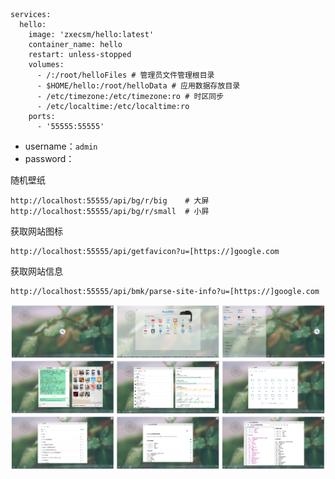 ```
services:
  hello:
    image: 'zxecsm/hello:latest'
    container_name: hello
    restart: unless-stopped
    volumes:
      - /:/root/helloFiles # 管理员文件管理根目录
      - $HOME/hello:/root/helloData # 应用数据存放目录
      - /etc/timezone:/etc/timezone:ro # 时区同步
      - /etc/localtime:/etc/localtime:ro
    ports:
      - '55555:55555'
```

- username：`admin`
- password：

随机壁纸

```
http://localhost:55555/api/bg/r/big    # 大屏
http://localhost:55555/api/bg/r/small  # 小屛
```

获取网站图标

```
http://localhost:55555/api/getfavicon?u=[https://]google.com
```

获取网站信息

```
http://localhost:55555/api/bmk/parse-site-info?u=[https://]google.com
```

![hello](https://raw.githubusercontent.com/zxecsm/hello/main/hello.png)
